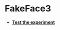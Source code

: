 # FakeFace3

- [**Test the experiment**](https://realitybending.github.io/FakeFace3/experiment/?exp=README)